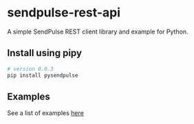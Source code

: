 # sendpulse-rest-api

A simple SendPulse REST client library and example for Python.

## Install using pipy

```sh
# version 0.0.3
pip install pysendpulse
```

## Examples

See a list of examples [here](https://github.com/sendpulse/sendpulse-rest-api-python/blob/master/pysendpulse/examples/sendpulse-rest-api-example.py)

